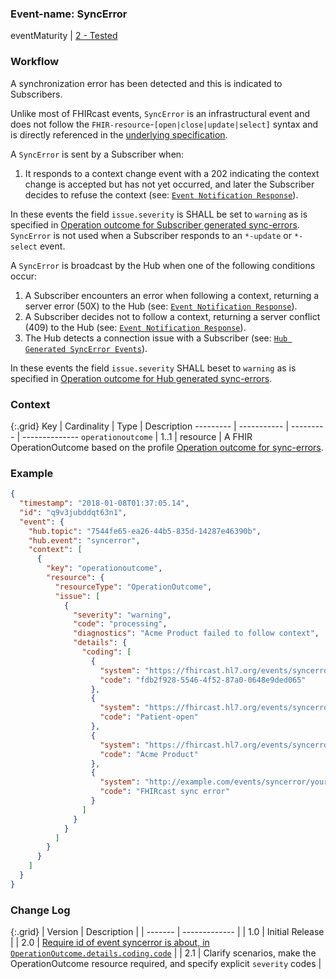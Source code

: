 ### Event-name: SyncError

eventMaturity | [2 - Tested](3-1-2-eventmaturitymodel.html)

### Workflow

A synchronization error has been detected and this is indicated to Subscribers. 

Unlike most of FHIRcast events, `SyncError` is an infrastructural event and does not follow the `FHIR-resource`-`[open|close|update|select]` syntax and is directly referenced in the [underlying specification](2_Specification.html).

A `SyncError` is sent by a Subscriber when:
1. It responds to a context change event with a 202 indicating the context change is accepted but has not yet occurred, and later the Subscriber decides to refuse the context (see: [`Event Notification Response`](2-5-ReceiveEventNotification.html#event-notification-response)). 

In these events the field `issue.severity` is SHALL be set to `warning` as is specified in [Operation outcome for Subscriber generated sync-errors](StructureDefinition-fhircast-subscriber-operation-outcome-syncerrror.html). `SyncError` is not used when a Subscriber responds to an `*-update` or `*-select` event.


A `SyncError` is broadcast by the Hub when one of the following conditions occur:
1. A Subscriber encounters an error when following a context, returning a server error (50X) to the Hub (see: [`Event Notification Response`](2-5-ReceiveEventNotification.html#event-notification-response)).
2. A Subscriber decides not to follow a context, returning a server conflict (409) to the Hub (see: [`Event Notification Response`](2-5-ReceiveEventNotification.html#event-notification-response)).
3. The Hub detects a connection issue with a Subscriber (see: [`Hub Generated SyncError Events`](2-5-ReceiveEventNotification.html#hub-generated-syncerror-events)).

In these events the field `issue.severity` SHALL beset to `warning` as is specified in [Operation outcome for Hub generated sync-errors](StructureDefinition-fhircast-hub-operation-outcome-syncerrror.html).

### Context

{:.grid}
Key       | Cardinality | Type      | Description
--------- | ----------- | --------- | --------------
`operationoutcome` | 1..1 | resource  | A FHIR OperationOutcome based on the profile [Operation outcome for sync-errors](StructureDefinition-fhircast-operation-outcome-syncerror.html).


### Example

```json
{
  "timestamp": "2018-01-08T01:37:05.14",
  "id": "q9v3jubddqt63n1",
  "event": {
    "hub.topic": "7544fe65-ea26-44b5-835d-14287e46390b",
    "hub.event": "syncerror",
    "context": [
      {
        "key": "operationoutcome",
        "resource": {
          "resourceType": "OperationOutcome",
          "issue": [
            {
              "severity": "warning",
              "code": "processing",
              "diagnostics": "Acme Product failed to follow context",
              "details": {
                "coding": [
                  {
                    "system": "https://fhircast.hl7.org/events/syncerror/eventid",
                    "code": "fdb2f928-5546-4f52-87a0-0648e9ded065"
                  },
                  {
                    "system": "https://fhircast.hl7.org/events/syncerror/eventname",
                    "code": "Patient-open"
                  },
                  {
                    "system": "https://fhircast.hl7.org/events/syncerror/subscriber",
                    "code": "Acme Product"
                  },
                  {
                    "system": "http://example.com/events/syncerror/your-error-code-system",
                    "code": "FHIRcast sync error"
                  }
                ]
              }
            }
          ]
        }
      }
    ]
  }
}
```

### Change Log

{:.grid}
| Version | Description |
| ------- | ------------- |
| 1.0     | Initial Release |
| 2.0     | [Require id of event syncerror is about, in `OperationOutcome.details.coding.code`](https://fhircast.hl7.org/events/syncerror/) |
| 2.1     | Clarify scenarios, make the OperationOutcome resource required, and specify explicit `severity` codes |
